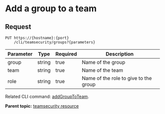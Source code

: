# Add a group to a team

## Request

```
PUT https://{hostname}:{port}
    /cli/teamsecurity/groups?{parameters}

```

|Parameter|Type|Required|Description|
|---------|----|--------|-----------|
|group|string|true|Name of the group|
|team|string|true|Name of the team|
|role|string|true|Name of the role to give to the group|

Related CLI command: [addGroupToTeam](udclient_addgrouptoteam.md).

**Parent topic:** [teamsecurity resource](../../com.ibm.udeploy.api.doc/topics/rest_cli_teamsecurity.md)


